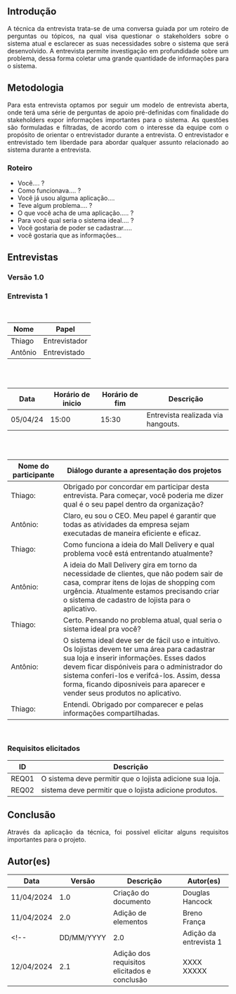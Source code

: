 ## Introdução
<p align = "justify">
A técnica da entrevista trata-se de uma conversa guiada por um roteiro de perguntas ou tópicos, na qual visa questionar o stakeholders sobre o sistema atual e esclarecer as suas necessidades sobre o sistema que será desenvolvido. A entrevista permite investigação em profundidade sobre um problema, dessa forma coletar uma grande quantidade de informações para o sistema.
</p>

## Metodologia
<p align = "justify">
Para esta entrevista optamos por seguir um modelo de entrevista aberta, onde terá uma série de perguntas de apoio pré-definidas com finalidade do stakeholders expor informações importantes para o sistema. As questões são formuladas e filtradas, de acordo com o interesse da equipe com o propósito de orientar o entrevistador durante a entrevista. O entrevistador e entrevistado tem liberdade para abordar qualquer assunto relacionado ao sistema durante a entrevista.
</p>

### Roteiro

- Você.... ?
- Como funcionava.... ?
- Você já usou alguma aplicação.... 
- Teve algum problema.... ?
- O que você acha de uma aplicação..... ?
- Para você qual seria o sistema ideal.... ?
- Você gostaria de poder se cadastrar..... 
- você gostaria que as informações... 


## Entrevistas 

### Versão 1.0

### **Entrevista 1**

<br>

|Nome | Papel |
-----|------|
|Thiago| Entrevistador|
|Antônio| Entrevistado|

<br>
<br>

|Data|Horário de inicio|Horário de fim |Descrição
----|-----|-----|---------|
|05/04/24 | 15:00| 15:30 | Entrevista realizada via hangouts.|

<br>
<br>
 
|Nome do participante|Diálogo durante a apresentação dos projetos|
|----|-------------|
|Thiago:|Obrigado por concordar em participar desta entrevista. Para começar, você poderia me dizer qual é o seu papel dentro da organização?|
|Antônio:|Claro, eu sou o CEO. Meu papel é garantir que todas as atividades da empresa sejam executadas de maneira eficiente e eficaz. |
|Thiago:|Como funciona a ideia do Mall Delivery e qual problema você está entrentando atualmente?|
|Antônio:|A ideia do Mall Delivery gira em torno da necessidade de clientes, que não podem sair de casa, comprar itens de lojas de shopping com urgência. Atualmente estamos precisando criar o sistema de cadastro de lojista para o aplicativo. |
|Thiago:|Certo. Pensando no problema atual, qual seria o sistema ideal pra você?|
|Antônio:|O sistema ideal deve ser de fácil uso e intuitivo. Os lojistas devem ter uma área para cadastrar sua loja e inserir informações. Esses dados devem ficar dispóniveis para o administrador do sistema conferi-los e verifcá-los. Assim, dessa forma, ficando diposniveis para aparecer e vender seus produtos no aplicativo.
|Thiago:|Entendi. Obrigado por comparecer e pelas informações compartilhadas.|

<br>
 
### Requisitos elicitados
 
|ID|Descrição|
|----|-------------|
|REQ01| O sistema deve permitir que o lojista adicione sua loja. |
|REQ02| sistema deve permitir que o lojista adicione produtos. |


## Conclusão
<p align = "justify">
Através da aplicação da técnica, foi possível elicitar alguns requisitos importantes para o projeto.
</p>
 
<!--## Referências

>
> 
-->
## Autor(es)

| Data | Versão | Descrição | Autor(es) |
| -- | -- | -- | -- |
| 11/04/2024 | 1.0 | Criação do documento | Douglas Hancock |
| 11/04/2024 |2.0 | Adição de elementos | Breno França |
<!--| DD/MM/YYYY | 2.0 | Adição da entrevista 1 | XXX XXXX | 
| 12/04/2024 | 2.1 | Adição dos requisitos elicitados e conclusão | XXXX XXXXX |--> 

